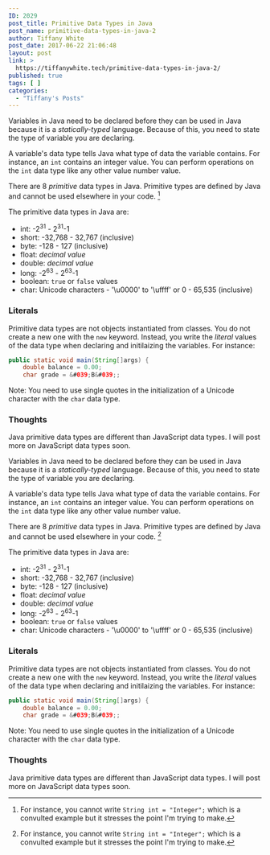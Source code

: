 ```yaml
---
ID: 2029
post_title: Primitive Data Types in Java
post_name: primitive-data-types-in-java-2
author: Tiffany White
post_date: 2017-06-22 21:06:48
layout: post
link: >
  https://tiffanywhite.tech/primitive-data-types-in-java-2/
published: true
tags: [ ]
categories:
  - "Tiffany's Posts"
---
```



Variables in Java need to be declared before they can be used in Java because it is a *statically-typed* language. Because of this, you need to state the type of variable you are declaring. 

A variable's data type tells Java what type of data the variable contains. For instance, an `int` contains an integer value. You can perform operations on the `int` data type like any other value number value.

There are 8 *primitive* data types in Java. Primitive types are defined by Java and cannot be used elsewhere in your code. [^1]

The primitive data types in Java are:

* int: -2<sup>31</sup> -  2<sup>31</sup>-1
* short: -32,768 - 32,767 (inclusive)
* byte: -128 - 127 (inclusive)
* float:  *decimal value*
* double: *decimal value*
* long: -2<sup>63</sup> -  2<sup>63</sup>-1
* boolean: `true` or `false` values
* char: Unicode characters - '\u0000' to '\uffff' or 0 - 65,535 (inclusive)

### Literals

Primitive data types are not objects instantiated from classes. You do not create a new one with the `new` keyword. Instead, you write the *literal* values of the data type when declaring and initilaizing the variables. For instance:

```java
public static void main(String[]args) {
	double balance = 0.00;
	char grade = &#039;B&#039;;
```
Note: You need to use single quotes in the initialization of a Unicode character with the `char` data type.

### Thoughts

Java primitive data types are different than JavaScript data types. I will post more on JavaScript data types soon.




Variables in Java need to be declared before they can be used in Java because it is a *statically-typed* language. Because of this, you need to state the type of variable you are declaring. 

A variable's data type tells Java what type of data the variable contains. For instance, an `int` contains an integer value. You can perform operations on the `int` data type like any other value number value.

There are 8 *primitive* data types in Java. Primitive types are defined by Java and cannot be used elsewhere in your code. [^1]

The primitive data types in Java are:

* int: -2<sup>31</sup> -  2<sup>31</sup>-1
* short: -32,768 - 32,767 (inclusive)
* byte: -128 - 127 (inclusive)
* float:  *decimal value*
* double: *decimal value*
* long: -2<sup>63</sup> -  2<sup>63</sup>-1
* boolean: `true` or `false` values
* char: Unicode characters - '\u0000' to '\uffff' or 0 - 65,535 (inclusive)

### Literals

Primitive data types are not objects instantiated from classes. You do not create a new one with the `new` keyword. Instead, you write the *literal* values of the data type when declaring and initilaizing the variables. For instance:

```java
public static void main(String[]args) {
	double balance = 0.00;
	char grade = &#039;B&#039;;
```
Note: You need to use single quotes in the initialization of a Unicode character with the `char` data type.

### Thoughts

Java primitive data types are different than JavaScript data types. I will post more on JavaScript data types soon.





[^1]: For instance, you cannot write `String int = "Integer";` which is a convulted example but it stresses the point I'm trying to make.